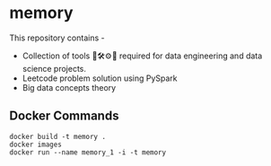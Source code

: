 # memory

This repository contains -
- Collection of tools 🔧🛠⚙🔎 required for data engineering and data science projects.
- Leetcode problem solution using PySpark
- Big data concepts theory

## Docker Commands
```
docker build -t memory .
docker images
docker run --name memory_1 -i -t memory
```